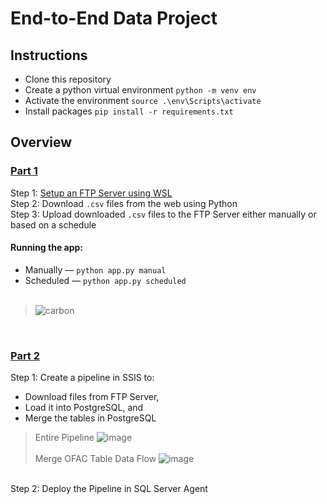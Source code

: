 # End-to-End Data Project

## Instructions
- Clone this repository
- Create a python virtual environment
`python -m venv env`
- Activate the environment
`source .\env\Scripts\activate`
- Install packages
`pip install -r requirements.txt`

## Overview
### [Part 1](https://www.youtube.com/watch?v=j7fNG-V4aGE)
Step 1: [Setup an FTP Server using WSL](https://tinyurl.com/wslconfig) <br> 
Step 2: Download `.csv` files from the web using Python<br>
Step 3: Upload downloaded `.csv` files to the FTP Server either manually or based on a schedule <br>

#### Running the app:
- Manually — `python app.py manual`
- Scheduled — `python app.py scheduled` <br> <br>
> ![carbon](https://github.com/user-attachments/assets/74c1c7bf-b01a-4045-9bc0-9d31e2c12d0b)

<br>

### [Part 2](https://www.youtube.com/watch?v=m2DD-RvT-nA)
Step 1: Create a pipeline in SSIS to:
- Download files from FTP Server, 
- Load it into PostgreSQL, and
- Merge the tables in PostgreSQL
> Entire Pipeline
> ![image](https://github.com/user-attachments/assets/6d860e8b-a67a-47dc-9f63-2a4cb12d5385)
<br><br> Merge OFAC Table Data Flow
> ![image](https://github.com/user-attachments/assets/985fd673-af91-4267-8df7-f390ae2d36db) 

<br>
Step 2: Deploy the Pipeline in SQL Server Agent








 
